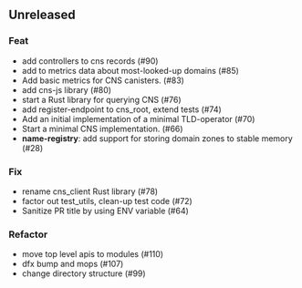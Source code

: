 ## Unreleased

### Feat

- add controllers to cns records (#90)
- add to metrics data about most-looked-up domains (#85)
- Add basic metrics for CNS canisters. (#83)
- add cns-js library (#80)
- start a Rust library for querying CNS (#76)
- add register-endpoint to cns_root, extend tests (#74)
- Add an initial implementation of a minimal TLD-operator (#70)
- Start a minimal CNS implementation. (#66)
- **name-registry**: add support for storing domain zones to stable memory (#28)

### Fix

- rename cns_client Rust library (#78)
- factor out test_utils, clean-up test code (#72)
- Sanitize PR title by using ENV variable (#64)

### Refactor

- move top level apis to modules (#110)
- dfx bump and mops (#107)
- change directory structure (#99)
